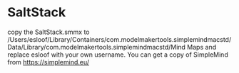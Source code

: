 # SaltStack
copy the SaltStack.smmx to /Users/esloof/Library/Containers/com.modelmakertools.simplemindmacstd/Data/Library/com.modelmakertools.simplemindmacstd/Mind Maps
and replace esloof with your own username.
You can get a copy of SimpleMind from https://simplemind.eu/
